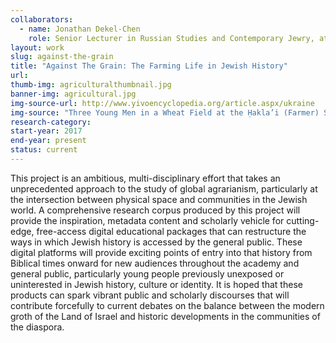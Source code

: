 ```yaml
---
collaborators: 
  - name: Jonathan Dekel-Chen
    role: Senior Lecturer in Russian Studies and Contemporary Jewry, at The Hebrew University of Jerusalem
layout: work
slug: against-the-grain
title: "Against The Grain: The Farming Life in Jewish History"
url: 
thumb-img: agriculturalthumbnail.jpg
banner-img: agricultural.jpg
img-source-url: http://www.yivoencyclopedia.org/article.aspx/ukraine
img-source: "Three Young Men in a Wheat Field at the Ḥakla’i (Farmer) Settlement, ca. 1920s. YIVO."
research-category:
start-year: 2017
end-year: present
status: current
---
```


This project is an ambitious, multi-disciplinary effort that takes an unprecedented approach to the study of global agrarianism, particularly at the intersection between physical space and communities in the Jewish world. A comprehensive research corpus produced by this project will provide the inspiration, metadata content and scholarly vehicle for cutting-edge, free-access digital educational packages that can restructure the ways in which Jewish history is accessed by the general public. These digital platforms will provide exciting points of entry into that history from Biblical times onward for new audiences throughout the academy and general public, particularly young people previously unexposed or uninterested in Jewish history, culture or identity. It is hoped that these products can spark vibrant public and scholarly discourses that will contribute forcefully to current debates on the balance between the modern groth of the Land of Israel and historic developments in the communities of the diaspora. 
